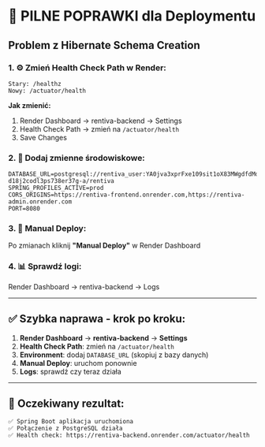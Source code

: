 # 🚨 PILNE POPRAWKI dla Deploymentu

## Problem z Hibernate Schema Creation

### 1. ⚙️ Zmień Health Check Path w Render:
```
Stary: /healthz
Nowy: /actuator/health
```

**Jak zmienić:**
1. Render Dashboard → rentiva-backend → Settings
2. Health Check Path → zmień na `/actuator/health`
3. Save Changes

### 2. 🔧 Dodaj zmienne środowiskowe:
```
DATABASE_URL=postgresql://rentiva_user:YA0jva3xprFxe109sit1oX83MWgdfdMd@dpg-d18j2codl3ps738er37g-a/rentiva
SPRING_PROFILES_ACTIVE=prod
CORS_ORIGINS=https://rentiva-frontend.onrender.com,https://rentiva-admin.onrender.com
PORT=8080
```

### 3. 🔄 Manual Deploy:
Po zmianach kliknij **"Manual Deploy"** w Render Dashboard

### 4. 📊 Sprawdź logi:
Render Dashboard → rentiva-backend → Logs

---

## ✅ Szybka naprawa - krok po kroku:

1. **Render Dashboard** → **rentiva-backend** → **Settings**
2. **Health Check Path**: zmień na `/actuator/health`
3. **Environment**: dodaj `DATABASE_URL` (skopiuj z bazy danych)
4. **Manual Deploy**: uruchom ponownie
5. **Logs**: sprawdź czy teraz działa

---

## 🎯 Oczekiwany rezultat:
```
✅ Spring Boot aplikacja uruchomiona
✅ Połączenie z PostgreSQL działa  
✅ Health check: https://rentiva-backend.onrender.com/actuator/health
```
